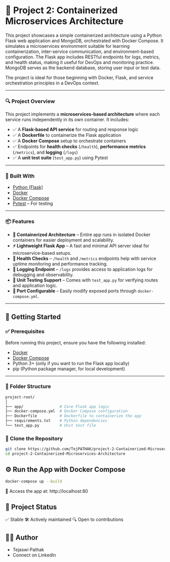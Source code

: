 # 🚀 Project 2: Containerized Microservices Architecture

This project showcases a simple containerized architecture using a Python Flask web application and MongoDB, orchestrated with Docker Compose. It simulates a microservices environment suitable for learning containerization, inter-service communication, and environment-based configuration. The Flask app includes RESTful endpoints for logs, metrics, and health status, making it useful for DevOps and monitoring practice. MongoDB serves as the backend database, storing user input or test data.

The project is ideal for those beginning with Docker, Flask, and service orchestration principles in a DevOps context.


---

### 🔍 Project Overview

This project implements a **microservices-based architecture** where each service runs independently in its own container. It includes:

- ✅ A **Flask-based API service** for routing and response logic  
- ✅ A **Dockerfile** to containerize the Flask application  
- ✅ A **Docker Compose** setup to orchestrate containers  
- ✅ Endpoints for **health checks** (`/health`), **performance metrics** (`/metrics`), and **logging** (`/logs`)  
- ✅ A **unit test suite** (`test_app.py`) using Pytest  

---

### 🧰 Built With

- [Python (Flask)](https://flask.palletsprojects.com/)
- [Docker](https://www.docker.com/)
- [Docker Compose](https://docs.docker.com/compose/)
- [Pytest](https://docs.pytest.org/) – For testing


---

### 📦 Features

- **🧱 Containerized Architecture** – Entire app runs in isolated Docker containers for easier deployment and scalability.
- **⚡ Lightweight Flask App** – A fast and minimal API server ideal for microservice-based setups.
- **📡 Health Checks** – `/health` and `/metrics` endpoints help with service uptime monitoring and performance tracking.
- **📄 Logging Endpoint** – `/logs` provides access to application logs for debugging and observability.
- **🧪 Unit Testing Support** – Comes with `test_app.py` for verifying routes and application logic.
- **🔌 Port Configurable** – Easily modify exposed ports through `docker-compose.yml`.


---

## 🚀 Getting Started

### ✅ Prerequisites

Before running this project, ensure you have the following installed:

- [Docker](https://www.docker.com/get-started)
- [Docker Compose](https://docs.docker.com/compose/)
- Python 3+ (only if you want to run the Flask app locally)
- pip (Python package manager, for local development)


---
### 📂 Folder Structure

```bash
project-root/
│
├── app/                # Core Flask app logic
├── docker-compose.yml  # Docker Compose configuration
├── Dockerfile          # Dockerfile to containerize the app
├── requirements.txt    # Python dependencies
└── test_app.py         # Unit test file
```

### 📁 Clone the Repository

```bash
git clone https://github.com/TejPATHAK/project-2-Containerized-Microservices-Architecture.git
cd project-2-Containerized-Microservices-Architecture
```
## ⚙️ Run the App with Docker Compose

```bash
docker-compose up --build
```
🔗 Access the app at: http://localhost:80

## 📅 Project Status
✅ Stable
🛠️ Actively maintained
🔍 Open to contributions

## 👨‍💻 Author
- Tejaswi Pathak
- Connect on LinkedIn
